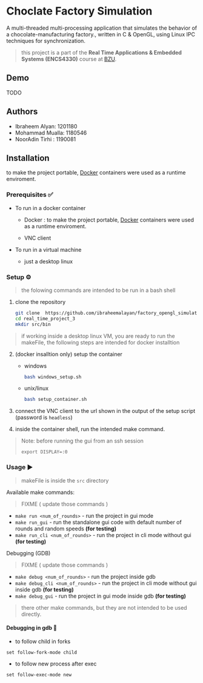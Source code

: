 # Choclate Factory Simulation

A multi-threaded multi-processing application that simulates the behavior of a chocolate-manufacturing factory., written in C & OpenGL, using Linux IPC techniques for synchronization. 

> this project is a part of the **Real Time Applications & Embedded Systems (ENCS4330)** course at [BZU](https://www.birzeit.edu).

## Demo

TODO
<!-- TODO Demo Video -->


## Authors
* Ibraheem Alyan: 1201180
* Mohammad Mualla: 1180546
* NoorAdin Tirhi : 1190081

## Installation

to make the project portable, [Docker](https://www.docker.com) containers were used as a runtime enviroment.

### Prerequisites ✅
* To run in a docker container
    
    * Docker : to make the project portable, [Docker](https://www.docker.com) containers were used as a runtime enviroment.

    * VNC client
    
* To run in a virtual machine
    * just a desktop linux

### Setup ⚙️

> the folowing commands are intended to be run in a bash shell

1. clone the repository
    ```bash
    git clone  https://github.com/ibraheemalayan/factory_opengl_simulation.git real_time_project_3
    cd real_time_project_3
    mkdir src/bin
    ```

> if working inside a desktop linux VM, you are ready to run the makeFile, the following steps are intended for docker installtion

2. (docker insalltion only) setup the container
    * windows
        ```bash
        bash windows_setup.sh
        ```
    * unix/linux
        ```bash
        bash setup_container.sh
        ```
3. connect the VNC client to the url shown in the output of the setup script (password is `headless`)


4. inside the container shell, run the intended make command.


> Note: before running the gui from an ssh session
> 
> ```
> export DISPLAY=:0
> ```

### Usage ▶️

> makeFile is inside the `src` directory

Available make commands:

> FIXME ( update those commands )
* `make run <num_of_rounds>` - run the project in gui mode
* `make run_gui` - run the standalone gui code with default number of rounds and random speeds **(for testing)**
* `make run_cli <num_of_rounds>` - run the project in cli mode without gui **(for testing)**

Debugging (GDB)

> FIXME ( update those commands )
* `make debug <num_of_rounds>` - run the project inside gdb
* `make debug_cli <num_of_rounds>` - run the project in cli mode without gui inside gdb **(for testing)**
* `make debug_gui` - run the project in gui mode inside gdb **(for testing)**


> there other make commands, but they are not intended to be used directly.

#### Debugging in gdb 🐞

* to follow child in forks
```
set follow-fork-mode child
```


* to follow new process after exec 
```
set follow-exec-mode new
```
